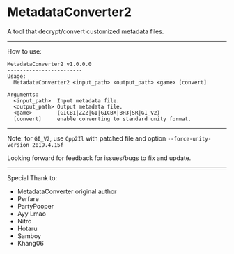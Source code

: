 # MetadataConverter2
A tool that decrypt/convert customized metadata files.
_____________________________________________________________________________________________________________________________
How to use:
```
MetadataConverter2 v1.0.0.0
------------------------
Usage:
  MetadataConverter2 <input_path> <output_path> <game> [convert]

Arguments:
  <input_path>  Input metadata file.
  <output_path> Output metadata file.
  <game>        (GICB1|ZZZ|GI|GICBX|BH3|SR|GI_V2)
  [convert]     enable converting to standard unity format.
```
_____________________________________________________________________________________________________________________________
Note: for `GI_V2`, use `Cpp2Il` with patched file and option `--force-unity-version 2019.4.15f`

Looking forward for feedback for issues/bugs to fix and update.
_____________________________________________________________________________________________________________________________
Special Thank to:
- MetadataConverter original author
- Perfare
- PartyPooper
- Ayy Lmao
- Nitro
- Hotaru
- Samboy
- Khang06
